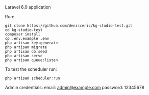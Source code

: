 Laravel 6.0 application

Run:

    git clone https://github.com/denisceric/kg-studio-test.git
    cd kg-studio-test
    composer install
    cp .env.example .env
    php artisan key:generate
    php artisan migrate
    php artisan db:seed
    php artisan serve
    php artisan queue:listen
    
To test the scheduler run:

    php artisan scheduler:run

Admin credentials:
    email: admin@example.com
    password: 12345678
